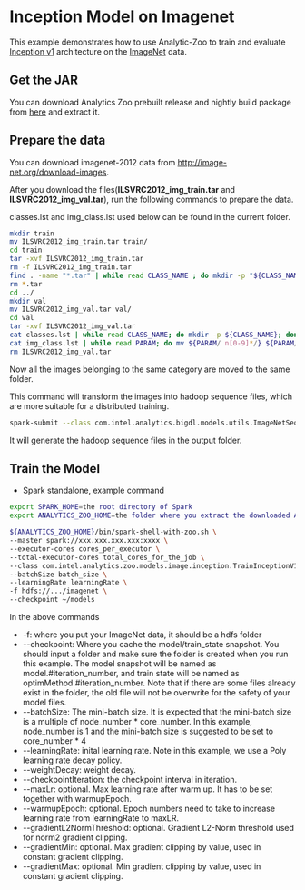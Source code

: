 # Inception Model on Imagenet
This example demonstrates how to use Analytic-Zoo to train and evaluate [Inception v1](https://arxiv.org/abs/1409.4842) architecture on the [ImageNet](http://image-net.org/index) data.
## Get the JAR
You can download Analytics Zoo prebuilt release and nightly build package from [here](https://analytics-zoo.github.io/master/#release-download/) and extract it.

## Prepare the data
You can download imagenet-2012 data from <http://image-net.org/download-images>.
 
After you download the files(**ILSVRC2012_img_train.tar** and **ILSVRC2012_img_val.tar**), 
run the following commands to prepare the data.

classes.lst and img_class.lst used below can be found in the current folder.
```bash
mkdir train
mv ILSVRC2012_img_train.tar train/
cd train
tar -xvf ILSVRC2012_img_train.tar
rm -f ILSVRC2012_img_train.tar
find . -name "*.tar" | while read CLASS_NAME ; do mkdir -p "${CLASS_NAME%.tar}"; tar -xvf "${CLASS_NAME}" -C "${CLASS_NAME%.tar}"; done
rm *.tar
cd ../
mkdir val
mv ILSVRC2012_img_val.tar val/
cd val
tar -xvf ILSVRC2012_img_val.tar
cat classes.lst | while read CLASS_NAME; do mkdir -p ${CLASS_NAME}; done
cat img_class.lst | while read PARAM; do mv ${PARAM/ n[0-9]*/} ${PARAM/ILSVRC*JPEG /}; done
rm ILSVRC2012_img_val.tar
```

Now all the images belonging to the same category are moved to the same folder.

This command will transform the images into hadoop sequence files, which are 
more suitable for a distributed training.


```bash
spark-submit --class com.intel.analytics.bigdl.models.utils.ImageNetSeqFileGenerator bigdl-VERSION-jar-with-dependencies.jar -f imagenet_folder -o output_folder -p cores_number
```

It will generate the hadoop sequence files in the output folder.

## Train the Model
* Spark standalone, example command
```bash
export SPARK_HOME=the root directory of Spark
export ANALYTICS_ZOO_HOME=the folder where you extract the downloaded Analytics Zoo zip package

${ANALYTICS_ZOO_HOME}/bin/spark-shell-with-zoo.sh \
--master spark://xxx.xxx.xxx.xxx:xxxx \
--executor-cores cores_per_executor \
--total-executor-cores total_cores_for_the_job \
--class com.intel.analytics.zoo.models.image.inception.TrainInceptionV1 \
--batchSize batch_size \
--learningRate learningRate \
-f hdfs://.../imagenet \
--checkpoint ~/models
```

In the above commands
* -f: where you put your ImageNet data, it should be a hdfs folder
* --checkpoint: Where you cache the model/train_state snapshot. You should input a folder and
make sure the folder is created when you run this example. The model snapshot will be named as
model.#iteration_number, and train state will be named as optimMethod.#iteration_number. Note that if
there are some files already exist in the folder, the old file will not be overwrite for the
safety of your model files.
* --batchSize: The mini-batch size. It is expected that the mini-batch size is a multiple of node_number *
core_number. In this example, node_number is 1 and the mini-batch size is suggested to be set to core_number * 4
* --learningRate: inital learning rate. Note in this example, we use a Poly learning rate decay
policy.
* --weightDecay: weight decay.
* --checkpointIteration: the checkpoint interval in iteration.
* --maxLr: optional. Max learning rate after warm up. It has to be set together with warmupEpoch.
* --warmupEpoch: optional. Epoch numbers need to take to increase learning rate from learningRate to maxLR.
* --gradientL2NormThreshold: optional. Gradient L2-Norm threshold used for norm2 gradient clipping.
* --gradientMin: optional. Max gradient clipping by value, used in constant gradient clipping.
* --gradientMax: optional. Min gradient clipping by value, used in constant gradient clipping.
